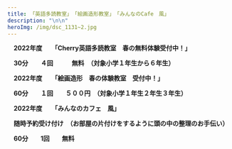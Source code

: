 ```yaml
---
title: 「英語多読教室」　「絵画造形教室」　「みんなのCafe　風」
description: "\n\n"
heroImg: /img/dsc_1131~2.jpg
---
```

　**2022年度**　　**「Cherry英語多読教室　春の無料体験受付中！」**

　**30分　　４回　　　無料　（対象小学１年生から６年生）**

　**2022年度　　「絵画造形　春の体験教室　受付中！」**

　**60分　　１回　　５００円　（対象小学１年生２年生３年生）**

　**2022年度　　「みんなのカフェ　風」**

　**随時予約受け付け　（お部屋の片付けをするように頭の中の整理のお手伝い）**　

　**60分　　1回　　無料**